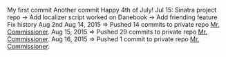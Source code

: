 My first commit
Another commit
Happy 4th of July!
Jul 15: Sinatra project repo -> Add localizer script
worked on Danebook -> Add friending feature
Fix history Aug 2nd
Aug 14, 2015 => Pushed 14 commits to private repo [Mr. Commissioner](http://mrcommissioner.com/).
Aug 15, 2015 => Pushed 29 commits to private repo [Mr. Commissioner](http://mrcommissioner.com/).
Aug 16, 2015 => Pushed 1 commit to private repo [Mr. Commissioner](http://mrcommissioner.com/).
